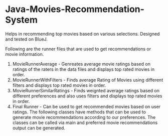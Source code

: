 # Java-Movies-Recommendation-System
Helps in recommending top movies based on various selections.
Designed and tested on BlueJ.

Following are the runner files that are used to get recommendations or movie information.
1. MovieRunnerAverage - Genreates average movie ratings based on ratings of the raters in the data files and displays top rated movies in order.
2. MovieRunnerWithFilters - Finds average Rating of Movies using different filters and displays top rated movies in order.
3. MovieRunnerSimilarRatings - Finds weignted average ratings based on different preferences and also uses filters and displays top rated movies in order.
4. Final Runner - Can be used to get recommended movies based on user ratings.
The following classes have methods that can be used to generate movie recommendations according to our preferences. The classes can be called via main and preferred movie recommendations output can be generated.
